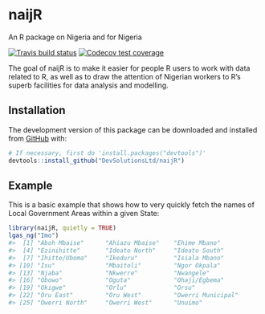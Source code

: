 
<!-- README.md is generated from README.Rmd. Please edit that file -->

# naijR

An R package on Nigeria and for Nigeria

<!-- badges: start -->

[![Travis build
status](https://travis-ci.org/DevSolutionsLtd/naijR.svg?branch=master)](https://travis-ci.org/DevSolutionsLtd/naijR)
[![Codecov test
coverage](https://codecov.io/gh/DevSolutionsLtd/naijR/branch/master/graph/badge.svg)](https://codecov.io/gh/DevSolutionsLtd/naijR?branch=master)
<!-- badges: end -->

The goal of naijR is to make it easier for people R users to work with
data related to R, as well as to draw the attention of Nigerian workers
to R’s superb facilities for data analysis and modelling.

## Installation

<!-- You can install the released version of naijR from [CRAN](https://CRAN.R-project.org) with: -->

<!-- ``` r -->

<!-- install.packages("naijR") -->

<!-- ``` -->

The development version of this package can be downloaded and installed
from [GitHub](https://github.com/) with:

``` r
# If necessary, first do 'install.packages("devtools")'
devtools::install_github("DevSolutionsLtd/naijR")
```

## Example

This is a basic example that shows how to very quickly fetch the names
of Local Government Areas within a given State:

``` r
library(naijR, quietly = TRUE)
lgas_ng("Imo")
#>  [1] "Aboh Mbaise"      "Ahiazu Mbaise"    "Ehime Mbano"     
#>  [4] "Ezinihitte"       "Ideato North"     "Ideato South"    
#>  [7] "Ihitte/Uboma"     "Ikeduru"          "Isiala Mbano"    
#> [10] "Isu"              "Mbaitoli"         "Ngor Okpala"     
#> [13] "Njaba"            "Nkwerre"          "Nwangele"        
#> [16] "Obowo"            "Oguta"            "Ohaji/Egbema"    
#> [19] "Okigwe"           "Orlu"             "Orsu"            
#> [22] "Oru East"         "Oru West"         "Owerri Municipal"
#> [25] "Owerri North"     "Owerri West"      "Unuimo"
```
